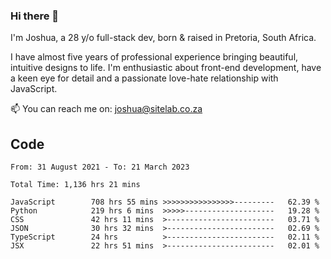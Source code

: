 ### Hi there 👋

I'm Joshua, a 28 y/o full-stack dev, born & raised in Pretoria, South Africa. 

I have almost five years of professional experience bringing beautiful, intuitive designs to life. I'm enthusiastic about front-end development, have a keen eye for detail and a passionate love-hate relationship with JavaScript.

📫 You can reach me on: joshua@sitelab.co.za

## **Code**

<!--START_SECTION:waka-->

```text
From: 31 August 2021 - To: 21 March 2023

Total Time: 1,136 hrs 21 mins

JavaScript        708 hrs 55 mins >>>>>>>>>>>>>>>>---------   62.39 %
Python            219 hrs 6 mins  >>>>>--------------------   19.28 %
CSS               42 hrs 11 mins  >------------------------   03.71 %
JSON              30 hrs 32 mins  >------------------------   02.69 %
TypeScript        24 hrs          >------------------------   02.11 %
JSX               22 hrs 51 mins  >------------------------   02.01 %
```

<!--END_SECTION:waka-->

